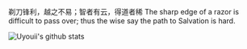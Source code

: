 剃刀锋利，越之不易；智者有云，得道者稀
The sharp edge of a razor is difficult to pass over; thus the wise say the path to Salvation is hard.

![Uyouii's github stats](https://github-readme-stats.vercel.app/api?username=Uyouii&show_icons=true&hide_border=true)
